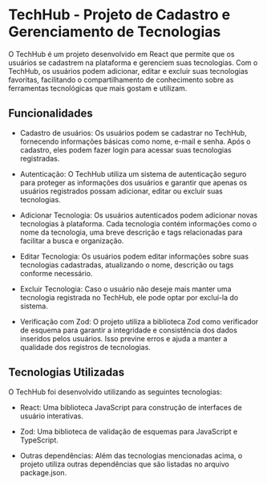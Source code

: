 # TechHub - Projeto de Cadastro e Gerenciamento de Tecnologias

O TechHub é um projeto desenvolvido em React que permite que os usuários se cadastrem na plataforma e gerenciem suas tecnologias. Com o TechHub, os usuários podem adicionar, editar e excluir suas tecnologias favoritas, facilitando o compartilhamento de conhecimento sobre as ferramentas tecnológicas que mais gostam e utilizam.

## Funcionalidades

- Cadastro de usuários: Os usuários podem se cadastrar no TechHub, fornecendo informações básicas como nome, e-mail e senha. Após o cadastro, eles podem fazer login para acessar suas tecnologias registradas.

- Autenticação: O TechHub utiliza um sistema de autenticação seguro para proteger as informações dos usuários e garantir que apenas os usuários registrados possam adicionar, editar ou excluir suas tecnologias.

- Adicionar Tecnologia: Os usuários autenticados podem adicionar novas tecnologias à plataforma. Cada tecnologia contém informações como o nome da tecnologia, uma breve descrição e tags relacionadas para facilitar a busca e organização.

- Editar Tecnologia: Os usuários podem editar informações sobre suas tecnologias cadastradas, atualizando o nome, descrição ou tags conforme necessário.

- Excluir Tecnologia: Caso o usuário não deseje mais manter uma tecnologia registrada no TechHub, ele pode optar por excluí-la do sistema.

- Verificação com Zod: O projeto utiliza a biblioteca Zod como verificador de esquema para garantir a integridade e consistência dos dados inseridos pelos usuários. Isso previne erros e ajuda a manter a qualidade dos registros de tecnologias.

## Tecnologias Utilizadas
O TechHub foi desenvolvido utilizando as seguintes tecnologias:

- React: Uma biblioteca JavaScript para construção de interfaces de usuário interativas.

- Zod: Uma biblioteca de validação de esquemas para JavaScript e TypeScript.

- Outras dependências: Além das tecnologias mencionadas acima, o projeto utiliza outras dependências que são listadas no arquivo package.json.
